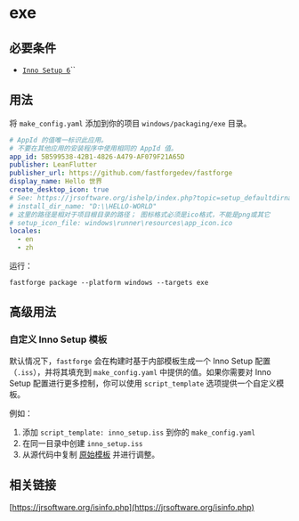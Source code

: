 # exe

## 必要条件

- [`Inno Setup 6`](https://jrsoftware.org/isinfo.php)``

## 用法

将 `make_config.yaml` 添加到你的项目 `windows/packaging/exe` 目录。

```yaml
# AppId 的值唯一标识此应用。
# 不要在其他应用的安装程序中使用相同的 AppId 值。
app_id: 5B599538-42B1-4826-A479-AF079F21A65D
publisher: LeanFlutter
publisher_url: https://github.com/fastforgedev/fastforge
display_name: Hello 世界
create_desktop_icon: true
# See: https://jrsoftware.org/ishelp/index.php?topic=setup_defaultdirname
# install_dir_name: "D:\\HELLO-WORLD"
# 这里的路径是相对于项目根目录的路径； 图标格式必须是ico格式，不能是png或其它
# setup_icon_file: windows\runner\resources\app_icon.ico
locales:
  - en
  - zh
```

运行：

```
fastforge package --platform windows --targets exe
```

## 高级用法

### 自定义 Inno Setup 模板

默认情况下，`fastforge` 会在构建时基于内部模板生成一个 Inno Setup 配置（`.iss`），并将其填充到 `make_config.yaml` 中提供的值。如果你需要对 Inno Setup 配置进行更多控制，你可以使用 `script_template` 选项提供一个自定义模板。

例如：

1. 添加 `script_template: inno_setup.iss` 到你的 `make_config.yaml`
2. 在同一目录中创建 `inno_setup.iss`
3. 从源代码中复制 [原始模板](https://github.com/fastforgedev/fastforge/blob/main/packages/flutter_app_packager/lib/src/makers/exe/inno_setup/inno_setup_script.dart) 并进行调整。

## 相关链接

[https://jrsoftware.org/isinfo.php](https://jrsoftware.org/isinfo.php)
